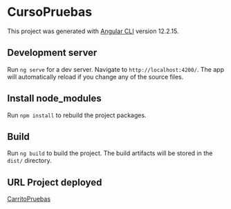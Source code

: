 # CursoPruebas

This project was generated with [Angular CLI](https://github.com/angular/angular-cli) version 12.2.15.

## Development server

Run `ng serve` for a dev server. Navigate to `http://localhost:4200/`. The app will automatically reload if you change any of the source files.

## Install node_modules

Run `npm install` to rebuild the project packages.

## Build

Run `ng build` to build the project. The build artifacts will be stored in the `dist/` directory.

## URL Project deployed

[CarritoPruebas](https://carrito-pruebas1.netlify.app/)
